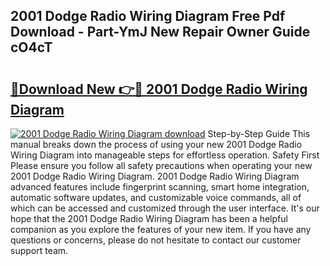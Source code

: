 ## 2001 Dodge Radio Wiring Diagram Free Pdf Download - Part-YmJ New Repair Owner Guide cO4cT

# <h2><a href="http://dfirshw.blite.top/?on=2001+Dodge+Radio+Wiring+Diagram">🔗Download New 👉🔴 2001 Dodge Radio Wiring Diagram</a></h2>

[![2001 Dodge Radio Wiring Diagram download](https://i.imgur.com/lujVjoI.png)](http://dfirshw.blite.top/?on=2001+Dodge+Radio+Wiring+Diagram)
Step-by-Step Guide This manual breaks down the process of using your new 2001 Dodge Radio Wiring Diagram into manageable steps for effortless operation. Safety First Please ensure you follow all safety precautions when operating your new 2001 Dodge Radio Wiring Diagram. 2001 Dodge Radio Wiring Diagram advanced features include fingerprint scanning, smart home integration, automatic software updates, and customizable voice commands, all of which can be accessed and customized through the user interface. It's our hope that the 2001 Dodge Radio Wiring Diagram has been a helpful companion as you explore the features of your new item. If you have any questions or concerns, please do not hesitate to contact our customer support team.
